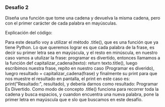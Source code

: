 ### Desafío 2
Diseña una función que tome una cadena y devuelva la misma cadena, pero con el primer carácter de cada palabra en mayúsculas.

Explicación del código:

Para este desafío voy a utilizar el método .title(), que es una función que ya tiene Python. Lo que queremos lograr es que cada palabra de la frase, es decir su primer letra sea en mayúscula, y el resto en minúscula, en nuestro caso vamos a utulizar la frase: programar es divertido, entonces llamamos a la función def capitalizar_cadena(texto):
return texto.title(), luego escribimos nuestra frase, repito en nuestro caso (Programar es diverido), luegro resultado = capitalizar_cadena(frase) y finalmente su print para que nos muestre el resultado en pantalla, el print en este caso es: print("Resultado:", resultado), y debería darnos como resultado: Programar Es Divertido.
Como modo de concepto .title() funciona para recorrer toda la cadena y busca espacios, y cuandon encuentra una nueva palabra, pone la primer letra en mayúscula que e slo que buscamos en este desafío.